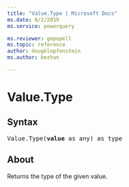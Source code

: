 ```yaml
---
title: "Value.Type | Microsoft Docs"
ms.date: 8/2/2019
ms.service: powerquery

ms.reviewer: gepopell
ms.topic: reference
author: dougklopfenstein
ms.author: bezhan

---
```

# Value.Type

  
## Syntax
<pre>
Value.Type(<b>value</b> as any) as type
</pre>

## About
Returns the type of the given value.
